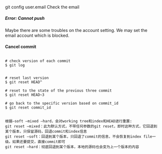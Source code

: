 git config user.email 
Check the email

##### Error: Cannot push
Maybe there are some troubles on the account setting. We may set the email account which is blocked.

#### Cancel commit
```

# check version of each commit
$ git log
 
 
# reset last version
$ git reset HEAD^ 
 
# reset to the state of the previous three commit
$ git reset HEAD~3  
    
# go back to the specific version based on commit_id
$ git reset commit_id    
 

根据–soft –mixed –hard，会对working tree和index和HEAD进行重置:
git reset –mixed：此为默认方式，不带任何参数的git reset，即时这种方式，它回退到某个版本，只保留源码，回退commit和index信息
git reset –soft：回退到某个版本，只回退了commit的信息，不会恢复到index file一级。如果还要提交，直接commit即可
git reset –hard：彻底回退到某个版本，本地的源码也会变为上一个版本的内容     
```

